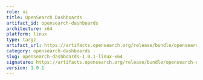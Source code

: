 ```yaml
---
role: ui
title: OpenSearch Dashboards
artifact_id: opensearch-dashboards
architecture: x64
platform: linux
type: targz
artifact_url: https://artifacts.opensearch.org/release/bundle/opensearch-dashboards/1.0.1/opensearch-dashboards-1.0.1-linux-x64.tar.gz
category: opensearch-dashboards
slug: opensearch-dashboards-1.0.1-linux-x64
signature: https://artifacts.opensearch.org/release/bundle/opensearch-dashboards/1.0.1/opensearch-dashboards-1.0.1-linux-x64.tar.gz.sig
version: 1.0.1
---
```


